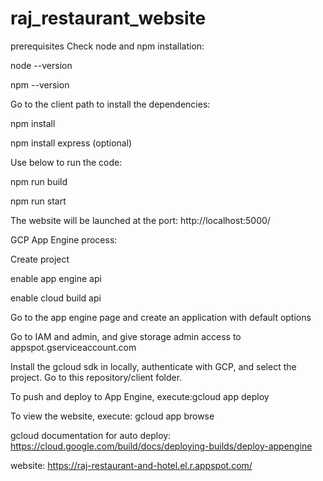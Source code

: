 # raj_restaurant_website

prerequisites
Check node and npm installation:

node --version

npm --version

Go to the client path to install the dependencies:

npm install

npm install express (optional)

Use below to run the code:

npm run build

npm run start

The website will be launched at the port: http://localhost:5000/

GCP App Engine process:

Create project

enable app engine api

enable cloud build api

Go to the app engine page and create an application with default options

Go to IAM and admin, and give storage admin access to appspot.gserviceaccount.com

Install the gcloud sdk in locally, authenticate with GCP, and select the project. Go to this repository/client folder.

To push and deploy to App Engine, execute:gcloud app deploy

To view the website, execute: gcloud app browse

gcloud documentation for auto deploy: https://cloud.google.com/build/docs/deploying-builds/deploy-appengine

website: https://raj-restaurant-and-hotel.el.r.appspot.com/
